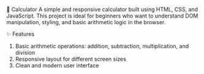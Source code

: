 🧮 Calculator
A simple and responsive calculator built using HTML, CSS, and JavaScript. This project is ideal for beginners who want to understand DOM manipulation, styling, and basic arithmetic logic in the browser.

✨ Features
1. Basic arithmetic operations: addition, subtraction, multiplication, and division
2. Responsive layout for different screen sizes
3. Clean and modern user interface
